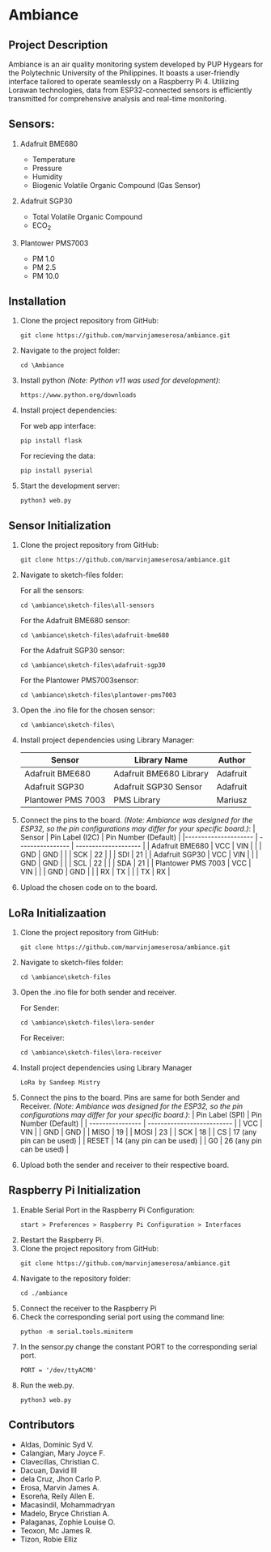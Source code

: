 # Ambiance


## Project Description

Ambiance is an air quality monitoring system developed by PUP Hygears for the Polytechnic University of the Philippines. It boasts a user-friendly interface tailored to operate seamlessly on a Raspberry Pi 4. Utilizing Lorawan technologies, data from ESP32-connected sensors is efficiently transmitted for comprehensive analysis and real-time monitoring.

## Sensors:

1. Adafruit BME680
    - Temperature 
    - Pressure
    - Humidity
    - Biogenic Volatile Organic Compound (Gas Sensor)

2. Adafruit SGP30
    - Total Volatile Organic Compound
    - ECO<sub>2</sub>

3. Plantower PMS7003
    - PM 1.0
    - PM 2.5
    - PM 10.0


## Installation

1. Clone the project repository from GitHub:	

    ```
    git clone https://github.com/marvinjameserosa/ambiance.git  
    ```

2. Navigate to the project folder:

    ```
    cd \Ambiance
    ```
2. Install python *(Note: Python v11 was used for development)*:

    ```
    https://www.python.org/downloads
    ```
3. Install project dependencies:

    For web app interface:
    ```
    pip install flask
    ```

    For recieving the data:
    ```
    pip install pyserial
    ```

4. Start the development server:

   ```
   python3 web.py
   ```



## Sensor Initialization
1. Clone the project repository from GitHub:	

    ```
    git clone https://github.com/marvinjameserosa/ambiance.git  
    ```
2. Navigate to sketch-files folder:

    For all the sensors:

    ```
    cd \ambiance\sketch-files\all-sensors
    ```
    For the Adafruit BME680 sensor:
    ```
    cd \ambiance\sketch-files\adafruit-bme680
    ```
    For the Adafruit SGP30 sensor:
    ```
    cd \ambiance\sketch-files\adafruit-sgp30
    ```
    For the Plantower PMS7003sensor:
    ```
    cd \ambiance\sketch-files\plantower-pms7003
    ```
3. Open the .ino file for the chosen sensor:

    ```
    cd \ambiance\sketch-files\
    ```
4. Install project dependencies using Library Manager:

    | Sensor             | Library Name            | Author    |
    | ------------------ | ----------------------- | --------- |
    | Adafruit BME680    | Adafruit BME680 Library | Adafruit  |
    | Adafruit SGP30     | Adafruit SGP30 Sensor   | Adafruit  |
    | Plantower PMS 7003 | PMS Library             | Mariusz   |
    
5. Connect the pins to the board. *(Note: Ambiance was designed for the ESP32, so the pin configurations may differ for your specific board.)*:
    | Sensor               |  Pin Label (I2C) | Pin Number (Default) |
    |--------------------- | ---------------- | -------------------- |
    | Adafruit BME680      | VCC              | VIN                  |
    |                      | GND              | GND                  |
    |                      | SCK              | 22                   |
    |                      | SDI              | 21                   |
    | Adafruit SGP30       | VCC              | VIN                  |
    |                      | GND              | GND                  |
    |                      | SCL              | 22                   |
    |                      | SDA              | 21                   |
    | Plantower PMS 7003   | VCC              | VIN                  |
    |                      | GND              | GND                  |
    |                      | RX               | TX                   |
    |                      | TX               | RX                   |
                            
  
6. Upload the chosen code on to the board.

## LoRa Initializaation
1. Clone the project repository from GitHub:	

    ```
    git clone https://github.com/marvinjameserosa/ambiance.git  
    ```
2. Navigate to sketch-files folder:

    ```
    cd \ambiance\sketch-files
    ```
3. Open the .ino file for both sender and receiver.
    
    For Sender:

    ```
    cd \ambiance\sketch-files\lora-sender
    ```
    For Receiver:
    ```
    cd \ambiance\sketch-files\lora-receiver
    ```

4. Install project dependencies using Library Manager
    ```
    LoRa by Sandeep Mistry
    ```
4. Connect the pins to the board. Pins are same for both Sender and Receiver.  *(Note: Ambiance was designed for the ESP32, so the pin configurations may differ for your specific board.)*:
    |  Pin Label (SPI) | Pin Number (Default)       |
    | ---------------- | -------------------------- |
    | VCC              | VIN                        |
    | GND              | GND                        |
    | MISO             | 19                         |
    | MOSI             | 23                         |
    | SCK              | 18                         |
    | CS               | 17 (any pin can be used)   |
    | RESET            | 14 (any pin can be used)   |
    | G0               | 26 (any pin can be used)   |
5. Upload both the sender and receiver to their respective board.

## Raspberry Pi Initialization
1. Enable Serial Port in the Raspberry Pi Configuration:
    ```
    start > Preferences > Raspberry Pi Configuration > Interfaces
    ```
2. Restart the Raspberry Pi.
3. Clone the project repository from GitHub:	
    ```
    git clone https://github.com/marvinjameserosa/ambiance.git  
    ```
4. Navigate to the repository folder:
    ```
    cd ./ambiance
    ```
5. Connect the receiver to the Raspberry Pi
6. Check the corresponding serial port using the command line:
    ```
    python -m serial.tools.miniterm 
    ```
7. In the sensor.py change the constant PORT to the corresponding serial port.
    ```
    PORT = '/dev/ttyACM0' 
    ```
9. Run the web.py.
    ```
    python3 web.py 
    ```
   
## Contributors
- Aldas, Dominic Syd V.
- Calangian, Mary Joyce F.
- Clavecillas, Christian C.
- Dacuan, David III
- dela Cruz, Jhon Carlo P.
- Erosa, Marvin James A.
- Esoreña, Reily Allen E.
- Macasindil, Mohammadryan 
- Madelo, Bryce Christian A. 
- Palaganas, Zophie Louise O.
- Teoxon, Mc James R.
- Tizon, Robie Elliz
